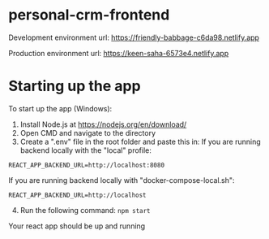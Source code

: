 # personal-crm-frontend

Development environment url: https://friendly-babbage-c6da98.netlify.app

Production environment url: https://keen-saha-6573e4.netlify.app

# Starting up the app

To start up the app (Windows):

1. Install Node.js at https://nodejs.org/en/download/
2. Open CMD and navigate to the directory
3. Create a ".env" file in the root folder and paste this in:
If you are running backend locally with the "local" profile:
```
REACT_APP_BACKEND_URL=http://localhost:8080
```
If you are running backend locally with "docker-compose-local.sh":
```
REACT_APP_BACKEND_URL=http://localhost
```
4. Run the following command:
```npm start```

Your react app should be up and running
